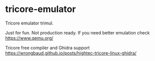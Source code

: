 # tricore-emulator


Tricore emulator trimul.

Just for fun. Not production ready. If you need better emulation check https://www.qemu.org/

Tricore free compiler and Ghidra support https://wrongbaud.github.io/posts/hightec-tricore-linux-ghidra/
